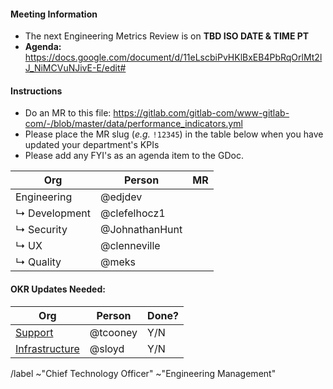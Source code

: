 <!--
- Replace text prefix with TBD with the date and time. 
-->

#### Meeting Information
- The next Engineering Metrics Review is on **TBD ISO DATE & TIME PT**
- **Agenda:** https://docs.google.com/document/d/11eLscbiPvHKlBxEB4PbRqOrlMt2lJ_NiMCVuNJivE-E/edit#

#### Instructions

* Do an MR to this file: https://gitlab.com/gitlab-com/www-gitlab-com/-/blob/master/data/performance_indicators.yml
* Please place the MR slug (_e.g._ `!12345`) in the table below when you have updated your department's KPIs
* Please add any FYI's as an agenda item to the GDoc. 

| Org                  | Person          | MR  |
|----------------------|-----------------|-----|
| Engineering          | @edjdev         |     | 
| ↳ Development        | @clefelhocz1    |     | 
| ↳ Security           | @JohnathanHunt  |     |
| ↳ UX                 | @clenneville    |     | 
| ↳ Quality            | @meks           |     |

#### OKR Updates Needed:
| Org                     | Person   | Done? |
|-------------------------|----------|-------|
| [Support](#9298)        | @tcooney | Y/N   | 
| [Infrastructure](#8434) | @sloyd   | Y/N   |
<!--
- Add your department label so this issue shows on the correct column on the engineering management board.
-->

/label ~"Chief Technology Officer" ~"Engineering Management" 

